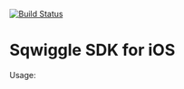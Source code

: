 [![Build Status](https://travis-ci.org/sqwiggle/sqwiggle-ios-sdk.png)](https://travis-ci.org/sqwiggle/sqwiggle-ios-sdk)

Sqwiggle SDK for iOS
================

Usage:

